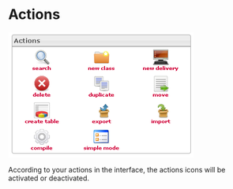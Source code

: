 <!--
created_at: '2012-04-12 19:09:37'
updated_at: '2013-03-13 14:03:04'
authors:
    - 'Jérôme Bogaerts'
contributors:
    - 'Sophie Doublet'
tags:
    - Deliveries
-->

Actions
=======

![](../resources/deliveries-actions.png)

According to your actions in the interface, the actions icons will be activated or deactivated.


